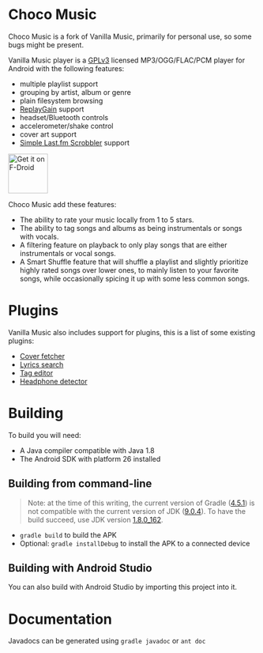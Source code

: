 Choco Music
=====================

Choco Music is a fork of Vanilla Music, primarily for personal use, so some bugs might be present.

Vanilla Music player is a [GPLv3](LICENSE) licensed MP3/OGG/FLAC/PCM player for Android with the following features:
* multiple playlist support
* grouping by artist, album or genre
* plain filesystem browsing
* [ReplayGain](https://en.wikipedia.org/wiki/ReplayGain) support
* headset/Bluetooth controls
* accelerometer/shake control
* cover art support
* [Simple Last.fm Scrobbler](https://github.com/tgwizard/sls) support

[<img src="https://f-droid.org/badge/get-it-on.png"
      alt="Get it on F-Droid"
      height="80">](https://f-droid.org/app/ch.blinkenlights.android.vanilla)
	 
Choco Music add these features:
* The ability to rate your music locally from 1 to 5 stars.
* The ability to tag songs and albums as being instrumentals or songs with vocals.
* A filtering feature on playback to only play songs that are either instrumentals or vocal songs.
* A Smart Shuffle feature that will shuffle a playlist and slightly prioritize highly rated songs over lower ones, to mainly listen to your favorite songs, while occasionally spicing it up with some less common songs.

Plugins
===========

Vanilla Music also includes support for plugins, this is a list of some existing plugins:
* [Cover fetcher](https://play.google.com/store/apps/details?id=com.kanedias.vanilla.coverfetch)
* [Lyrics search](https://play.google.com/store/apps/details?id=com.kanedias.vanilla.lyrics)
* [Tag editor](https://play.google.com/store/apps/details?id=com.kanedias.vanilla.audiotag)
* [Headphone detector](https://play.google.com/store/apps/details?id=ch.blinkenlights.android.vanillaplug)


Building
========
To build you will need:

 * A Java compiler compatible with Java 1.8
 * The Android SDK with platform 26 installed

Building from command-line
--------------------------
> Note: at the time of this writing, the current version of Gradle ([4.5.1](https://gradle.org/releases/)) is not compatible with the current version of JDK ([9.0.4](http://www.oracle.com/technetwork/java/javase/downloads/jdk9-downloads-3848520.html)). To have the build succeed, use JDK version [1.8.0_162](http://www.oracle.com/technetwork/java/javase/downloads/jdk8-downloads-2133151.html).
 * `gradle build` to build the APK
 * Optional: `gradle installDebug` to install the APK to a connected device

Building with Android Studio
---------------------
You can also build with Android Studio by importing this project into it.

Documentation
=============
Javadocs can be generated using `gradle javadoc` or `ant doc`


  [1]: https://www.transifex.com/projects/p/vanilla-music-1/
  [2]: https://github.com/vanilla-music/vanilla/issues
  [3]: https://github.com/vanilla-music/vanilla/labels/patches-welcome
